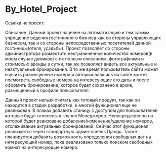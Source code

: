﻿# By_Hotel_Project

 Ссылка на проект:

Описание: Данный проект нацелен на автоматизацию и тем самым упрощение ведения гостиничного бизнеса как со стороны управляющих бизнесом, так и со стороны непосредственных посетителей данной гостиницы(отеля, усадьбы). Проект позволяет со стороны администратора разместить неограниченное количество номеров(в моем случае домиков) с их полным описанием, фотографиями и стоимосью аренды в сутки, так же позволяет видеть все актуальные и неактуальные бронирования. В то же время пользователь сайти может изучить размещенные номера и авторизовавшись на сайте может посмотреть свободные номера на интересующие его даты и после оформить бронирование, которое будет сохранено в архив, размещенный в профиле пользователя.

Данный проект нельзя считать как готовый продукт, так как он находится в стадии разработки, и многий функционал еще не реализован.
 В планах добавить станицу с доступом для пользователей которые будут отнесены к группе Менеджеров. Непосредственно на которой будет реаизовано добаление/изменение/удаление номеров, отслеживание актуальных бронирований. Сейчас этот функционал реализуется через стандартную админ-панель Django. Также планируется добавить возможность определения свободных дат на интересующий номер, пока реализовано только поиском свободных комнат на интересующие номера. 

